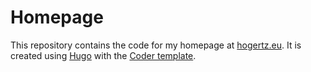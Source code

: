 # Homepage

This repository contains the code for my homepage at [hogertz.eu](https://hogertz.eu). It is created using [Hugo](https://gohugo.io/) with the [Coder template](https://github.com/luizdepra/hugo-coder/).
